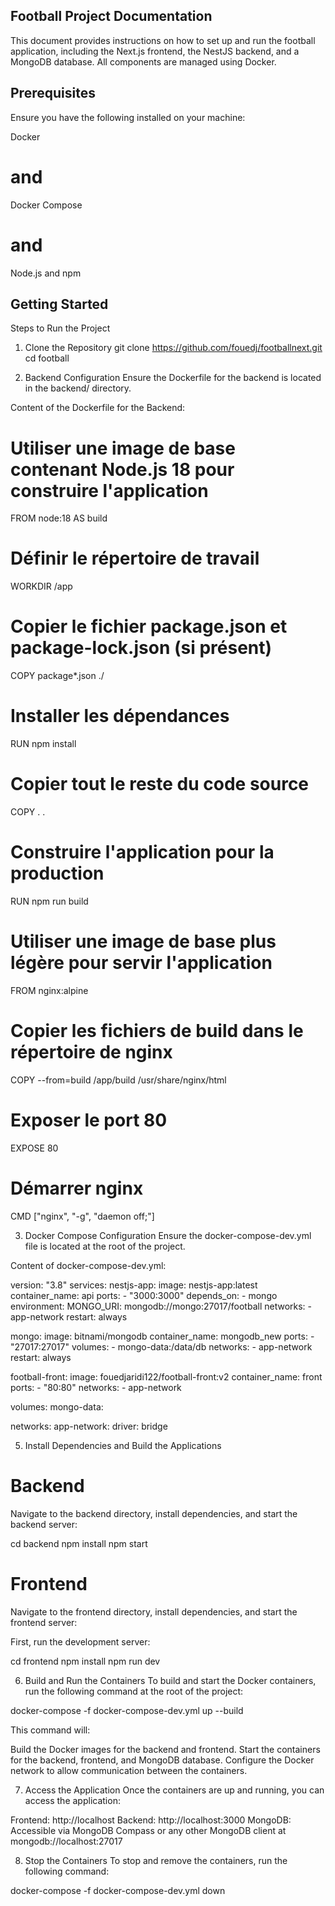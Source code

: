 ## Football Project Documentation

This document provides instructions on how to set up and run the football application, including the Next.js frontend, the NestJS backend, and a MongoDB database. All components are managed using Docker.

## Prerequisites

Ensure you have the following installed on your machine:

Docker

# and

Docker Compose

# and

Node.js and npm

## Getting Started

Steps to Run the Project

1. Clone the Repository
   git clone <https://github.com/fouedj/footballnext.git>
   cd football

2. Backend Configuration
   Ensure the Dockerfile for the backend is located in the backend/ directory.

Content of the Dockerfile for the Backend:

# Utiliser une image de base contenant Node.js 18 pour construire l'application

FROM node:18 AS build

# Définir le répertoire de travail

WORKDIR /app

# Copier le fichier package.json et package-lock.json (si présent)

COPY package\*.json ./

# Installer les dépendances

RUN npm install

# Copier tout le reste du code source

COPY . .

# Construire l'application pour la production

RUN npm run build

# Utiliser une image de base plus légère pour servir l'application

FROM nginx:alpine

# Copier les fichiers de build dans le répertoire de nginx

COPY --from=build /app/build /usr/share/nginx/html

# Exposer le port 80

EXPOSE 80

# Démarrer nginx

CMD ["nginx", "-g", "daemon off;"]

3. Docker Compose Configuration
   Ensure the docker-compose-dev.yml file is located at the root of the project.

Content of docker-compose-dev.yml:

version: "3.8"
services:
nestjs-app:
image: nestjs-app:latest
container_name: api
ports: - "3000:3000"
depends_on: - mongo
environment:
MONGO_URI: mongodb://mongo:27017/football
networks: - app-network
restart: always

mongo:
image: bitnami/mongodb
container_name: mongodb_new
ports: - "27017:27017"
volumes: - mongo-data:/data/db
networks: - app-network
restart: always

football-front:
image: fouedjaridi122/football-front:v2
container_name: front
ports: - "80:80"
networks: - app-network

volumes:
mongo-data:

networks:
app-network:
driver: bridge

5. Install Dependencies and Build the Applications

# Backend

Navigate to the backend directory, install dependencies, and start the backend server:

cd backend
npm install
npm start

# Frontend

Navigate to the frontend directory, install dependencies, and start the frontend server:

First, run the development server:

cd frontend
npm install
npm run dev

6. Build and Run the Containers
   To build and start the Docker containers, run the following command at the root of the project:

docker-compose -f docker-compose-dev.yml up --build

This command will:

Build the Docker images for the backend and frontend.
Start the containers for the backend, frontend, and MongoDB database.
Configure the Docker network to allow communication between the containers.

7. Access the Application
   Once the containers are up and running, you can access the application:

Frontend: http://localhost
Backend: http://localhost:3000
MongoDB: Accessible via MongoDB Compass or any other MongoDB client at mongodb://localhost:27017

8. Stop the Containers
   To stop and remove the containers, run the following command:

docker-compose -f docker-compose-dev.yml down
